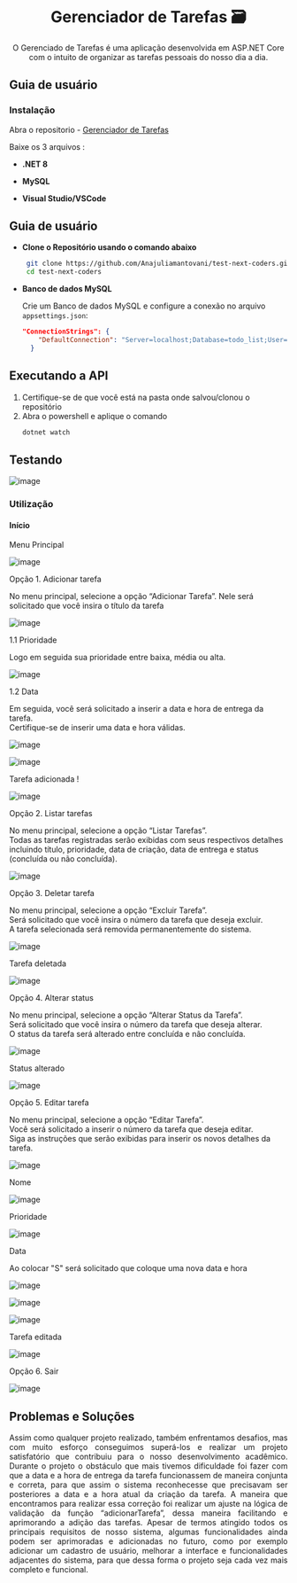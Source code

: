 # <h1 align="center">Gerenciador de Tarefas 🗃
<p align="center"> O Gerenciado de Tarefas é uma aplicação desenvolvida em ASP.NET Core com o intuito de organizar as tarefas pessoais do nosso dia a dia.
<h2>Guia de usuário</h2>
<h3>Instalação</h3>

Abra o repositorio - [Gerenciador de Tarefas](https://github.com/Anajuliamantovani/test-next-coders.git)

Baixe os 3 arquivos : 

* **.NET 8**

* **MySQL**

* **Visual Studio/VSCode**

<h2>Guia de usuário</h2>

* **Clone o Repositório usando o comando abaixo**

  ```bash
   git clone https://github.com/Anajuliamantovani/test-next-coders.git
   cd test-next-coders

* **Banco de dados MySQL**

  Crie um Banco de dados MySQL e configure a conexão no arquivo `appsettings.json`:

  ```json
  "ConnectionStrings": {
      "DefaultConnection": "Server=localhost;Database=todo_list;User=root;Password=sua-senha;"
    }
  
<h2>Executando a API</h2>

1. Certifique-se de que você está na pasta onde salvou/clonou o repositório
2. Abra o powershell e aplique o comando
   ```powershell
   dotnet watch
   ```
   
<h2>Testando</h2>

![image](https://github.com/JhouZz22/Gerenciador-de-Tarefas-Pessoais/assets/151959498/e9a3c3d8-7eea-4073-b6b8-f6078934712a)

<h3>Utilização</h3>


<h4>Início</h4> 

Menu Principal

![image](https://github.com/JhouZz22/Gerenciador-de-Tarefas-Pessoais/assets/151959498/cb6315ee-b3a3-4771-be61-755d682197b3)


Opção 1. Adicionar tarefa

No menu principal, selecione a opção “Adicionar Tarefa”. Nele será solicitado que você insira o título da tarefa 

![image](https://github.com/JhouZz22/Gerenciador-de-Tarefas-Pessoais/assets/151959498/5b2f752d-3798-49a4-8cda-0e165e126b6a)

1.1 Prioridade

Logo em seguida sua prioridade entre baixa, média ou alta.

![image](https://github.com/JhouZz22/Gerenciador-de-Tarefas-Pessoais/assets/151959498/cd4b8e37-d1fc-4f14-b029-4c6a43451f36)


1.2 Data

Em seguida, você será solicitado a inserir a data e hora de entrega da tarefa. 
<br>Certifique-se de inserir uma data e hora válidas.

![image](https://github.com/JhouZz22/Gerenciador-de-Tarefas-Pessoais/assets/151959498/766adab9-30ca-4f6f-8df6-f29cc2518100)

![image](https://github.com/JhouZz22/Gerenciador-de-Tarefas-Pessoais/assets/151959498/0f8f1565-c83f-4bbf-babd-e29a6456b4d5)

Tarefa adicionada !


![image](https://github.com/JhouZz22/Gerenciador-de-Tarefas-Pessoais/assets/151959498/68fcb2b4-d5f5-4a12-9799-8c6bf0e133ca)

Opção 2. Listar tarefas

No menu principal, selecione a opção “Listar Tarefas”.
<br>Todas as tarefas registradas serão exibidas com seus respectivos detalhes
<br>incluindo título, prioridade, data de criação, data de entrega e status (concluída ou não concluída).



![image](https://github.com/JhouZz22/Gerenciador-de-Tarefas-Pessoais/assets/151959498/24a1e114-5f62-4721-9891-95566d4af315)

Opção 3. Deletar tarefa

No menu principal, selecione a opção “Excluir Tarefa”.
<br>Será solicitado que você insira o número da tarefa que deseja excluir.
<br>A tarefa selecionada será removida permanentemente do sistema.



![image](https://github.com/JhouZz22/Gerenciador-de-Tarefas-Pessoais/assets/151959498/a7ab4572-2c14-4448-8597-d682f168b95f)


Tarefa deletada


![image](https://github.com/JhouZz22/Gerenciador-de-Tarefas-Pessoais/assets/151959498/d85ab8d7-9045-4833-b099-8e0d91a5d0d3)

Opção 4. Alterar status

No menu principal, selecione a opção “Alterar Status da Tarefa”.
<br>Será solicitado que você insira o número da tarefa que deseja alterar.
<br>O status da tarefa será alterado entre concluída e não concluída.



![image](https://github.com/JhouZz22/Gerenciador-de-Tarefas-Pessoais/assets/151959498/0942ecf3-68ad-4e2f-859a-a3898baa69ad)

Status alterado


![image](https://github.com/JhouZz22/Gerenciador-de-Tarefas-Pessoais/assets/151959498/06869228-c03a-4a54-b693-7782239668ad)


Opção 5. Editar tarefa

No menu principal, selecione a opção “Editar Tarefa”.
<br>Você será solicitado a inserir o número da tarefa que deseja editar.
<br>Siga as instruções que serão exibidas para inserir os novos detalhes da tarefa.


![image](https://github.com/JhouZz22/Gerenciador-de-Tarefas-Pessoais/assets/151959498/f542c6a0-8e0d-4d04-b1e4-ee398fc50d4e)

Nome 

![image](https://github.com/JhouZz22/Gerenciador-de-Tarefas-Pessoais/assets/151959498/2ed7fd23-9979-4bf5-a764-3632b81e61c3)

Prioridade

![image](https://github.com/JhouZz22/Gerenciador-de-Tarefas-Pessoais/assets/151959498/6718b108-30ac-4f63-bf76-1e84ac921ba7)

Data

Ao colocar "S" será solicitado que coloque uma nova data e hora

![image](https://github.com/JhouZz22/Gerenciador-de-Tarefas-Pessoais/assets/151959498/a3b81f0d-ef22-45a8-b568-c78a8259580d)


![image](https://github.com/JhouZz22/Gerenciador-de-Tarefas-Pessoais/assets/151959498/d50328e6-b34f-412e-95b7-37306a6a55ff)


![image](https://github.com/JhouZz22/Gerenciador-de-Tarefas-Pessoais/assets/151959498/389e87dd-ddfb-461e-bbba-790bf97a53ca)

Tarefa editada


![image](https://github.com/JhouZz22/Gerenciador-de-Tarefas-Pessoais/assets/151959498/6e7b6bb0-6d20-4198-932e-e1039eb74eea)

Opção 6. Sair


![image](https://github.com/JhouZz22/Gerenciador-de-Tarefas-Pessoais/assets/151959498/19346dca-29bf-42f6-b1f5-2f7818a09599)


<h2>Problemas e Soluções</h2>
<p align="justify">Assim como qualquer projeto realizado, também enfrentamos desafios, mas com muito esforço conseguimos superá-los e realizar um projeto satisfatório que contribuiu para o nosso desenvolvimento acadêmico.  Durante o projeto o obstáculo que mais tivemos dificuldade foi fazer com que a data e a hora de entrega da tarefa funcionassem de maneira conjunta e correta, para que assim o sistema reconhecesse que precisavam ser posteriores a data e a hora atual da criação da tarefa. A maneira que encontramos para realizar essa correção foi realizar um ajuste na lógica de validação da função “adicionarTarefa”, dessa maneira facilitando e aprimorando a adição das tarefas. Apesar de termos atingido todos os  principais requisitos de nosso sistema, algumas funcionalidades ainda podem ser aprimoradas e adicionadas no futuro, como por exemplo adicionar um cadastro de usuário, melhorar a interface e funcionalidades adjacentes do sistema, para que dessa forma o projeto seja cada vez mais completo e funcional.</p>






















